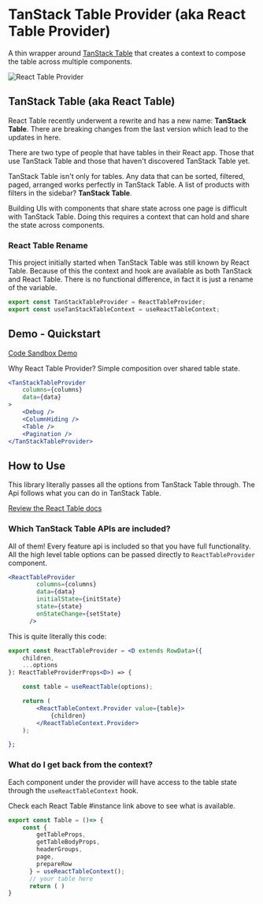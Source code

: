 # TanStack Table Provider (aka React Table Provider)
A thin wrapper around [TanStack Table](https://tanstack.com/table/v8) that creates a context to compose the table across multiple components.

![React Table Provider](https://github.com/johanan/react-table-provider/actions/workflows/npm-publish.yml/badge.svg)

## TanStack Table (aka React Table)
React Table recently underwent a rewrite and has a new name: **TanStack Table**. There are breaking changes from the last version which lead to the updates in here.

There are two type of people that have tables in their React app. Those that use TanStack Table and those that haven't discovered TanStack Table yet.

TanStack Table isn't only for tables. Any data that can be sorted, filtered, paged, arranged works perfectly in TanStack Table. A list of products with filters in the sidebar? **TanStack Table**.

Building UIs with components that share state across one page is difficult with TanStack Table. Doing this requires a context that can hold and share the state across components.

### React Table Rename
This project initially started when TanStack Table was still known by React Table. Because of this the context and hook are available as both TanStack and React Table.
There is no functional difference, in fact it is just a rename of the variable.
```js
export const TanStackTableProvider = ReactTableProvider;
export const useTanStackTableContext = useReactTableContext;
```

## Demo - Quickstart
[Code Sandbox Demo](https://codesandbox.io/s/sad-proskuriakova-lhuvx)

Why React Table Provider? Simple composition over shared table state.
```jsx
<TanStackTableProvider
    columns={columns}
    data={data}
>
    <Debug />
    <ColumnHiding />
    <Table />
    <Pagination />
</TanStackTableProvider>
```

## How to Use 
This library literally passes all the options from TanStack Table through. The Api follows what you can do in TanStack Table.

[Review the React Table docs](https://tanstack.com/table/v8/docs/guide/introduction)

### Which TanStack Table APIs are included? 
All of them! Every feature api is included so that you have full functionality. All the high level table options can be passed directly to `ReactTableProvider` component.

```jsx
<ReactTableProvider
        columns={columns}
        data={data}
        initialState={initState}
        state={state}
        onStateChange={setState}
      />
```

This is quite literally this code:
```jsx
export const ReactTableProvider = <D extends RowData>({
    children,
    ...options
}: ReactTableProviderProps<D>) => {

    const table = useReactTable(options);

    return (
        <ReactTableContext.Provider value={table}>
            {children}
        </ReactTableContext.Provider>
    );

};
```

### What do I get back from the context?
Each component under the provider will have access to the table state through the `useReactTableContext` hook.

Check each React Table #instance link above to see what is available. 

```jsx
export const Table = ()=> {
    const {
        getTableProps,
        getTableBodyProps,
        headerGroups,
        page,
        prepareRow
      } = useReactTableContext();
      // your table here
      return ( )
}
``` 
